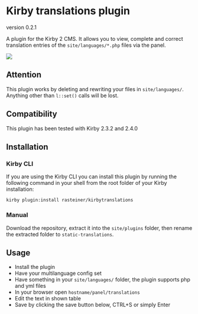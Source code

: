# Kirby translations plugin

version 0.2.1

A plugin for the Kirby 2 CMS. It allows you to view, complete and correct translation entries of the `site/languages/*.php` files via the panel.

![](screenshot.png)

## Attention
This plugin works by deleting and rewriting your files in `site/languages/`. Anything other than `l::set()` calls will be lost.

## Compatibility
This plugin has been tested with Kirby 2.3.2 and 2.4.0

## Installation

### Kirby CLI

If you are using the Kirby CLI you can install this plugin by running the following command in your shell from the root folder of your Kirby installation:

```
kirby plugin:install rasteiner/kirbytranslations
```

### Manual

Download the repository, extract it into the `site/plugins` folder, then rename the extracted folder to `static-translations`.

## Usage
 - Install the plugin
 - Have your multilanguage config set
 - Have something in your `site/languages/` folder, the plugin supports php and yml files
 - In your browser open `hostname/panel/translations`
 - Edit the text in shown table
 - Save by clicking the save button below, CTRL+S or simply Enter

